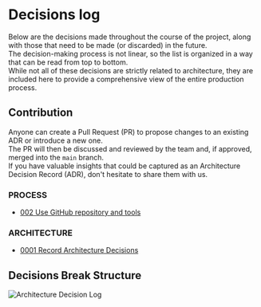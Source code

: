 ﻿# Decisions log

Below are the decisions made throughout the course of the project, along with those that need to be made (or discarded) in the future.<br/>
The decision-making process is not linear, so the list is organized in a way that can be read from top to bottom.<br/>
While not all of these decisions are strictly related to architecture, they are included here to provide a comprehensive view of the entire production process.

## Contribution

Anyone can create a Pull Request (PR) to propose changes to an existing ADR or introduce a new one.<br/>
The PR will then be discussed and reviewed by the team and, if approved, merged into the `main` branch.<br/>
If you have valuable insights that could be captured as an Architecture Decision Record (ADR), don't hesitate to share them with us.

### PROCESS

* [002 Use GitHub repository and tools](decisions/002%20Use%20GitHub%20repository%20and%20tools.md)

### ARCHITECTURE

* [0001 Record Architecture Decisions](decisions/001%20Record%20Architecture%20Decisions.md)

## Decisions Break Structure

![Architecture Decision Log](https://www.plantuml.com/plantuml/png/JOwn2iCm34HtVyNDdj9-GGA1TkXG0fsBQujMq5X1KeR-VJq4aasWU--kDq_gCzSofoM4Y47pXvtogeIHCXjBnKtUxHTnLybarixun31EwBep7aQui5_N5vGMCNRH7r8jS96lDN2tUjCUwHCcog9b3nnx6njwgcMRzmS0)